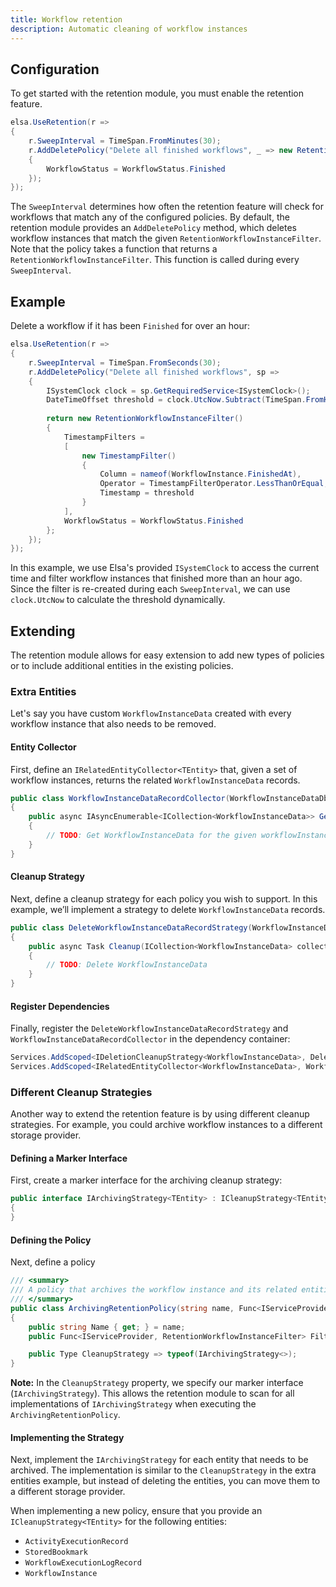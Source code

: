 ```yaml
---
title: Workflow retention 
description: Automatic cleaning of workflow instances 
---
```



## Configuration

To get started with the retention module, you must enable the retention feature.

```csharp
elsa.UseRetention(r =>
{
    r.SweepInterval = TimeSpan.FromMinutes(30);
    r.AddDeletePolicy("Delete all finished workflows", _ => new RetentionWorkflowInstanceFilter()
    {
        WorkflowStatus = WorkflowStatus.Finished
    });
});
```

The `SweepInterval` determines how often the retention feature will check for workflows that match any of the configured policies. By default, the retention module provides an `AddDeletePolicy` method, which deletes workflow instances that match the given `RetentionWorkflowInstanceFilter`. Note that the policy takes a function that returns a `RetentionWorkflowInstanceFilter`. This function is called during every `SweepInterval`.

## Example

Delete a workflow if it has been `Finished` for over an hour:

```csharp
elsa.UseRetention(r =>
{
    r.SweepInterval = TimeSpan.FromSeconds(30);
    r.AddDeletePolicy("Delete all finished workflows", sp =>
    {
        ISystemClock clock = sp.GetRequiredService<ISystemClock>();
        DateTimeOffset threshold = clock.UtcNow.Subtract(TimeSpan.FromHours(1));
        
        return new RetentionWorkflowInstanceFilter()
        {
            TimestampFilters =
            [
                new TimestampFilter()
                {
                    Column = nameof(WorkflowInstance.FinishedAt),
                    Operator = TimestampFilterOperator.LessThanOrEqual,
                    Timestamp = threshold
                }
            ],
            WorkflowStatus = WorkflowStatus.Finished
        };
    });
});
```

In this example, we use Elsa's provided `ISystemClock` to access the current time and filter workflow instances that finished more than an hour ago. Since the filter is re-created during each `SweepInterval`, we can use `clock.UtcNow` to calculate the threshold dynamically.

## Extending

The retention module allows for easy extension to add new types of policies or to include additional entities in the existing policies.

### Extra Entities

Let's say you have custom `WorkflowInstanceData` created with every workflow instance that also needs to be removed.

#### Entity Collector

First, define an `IRelatedEntityCollector<TEntity>` that, given a set of workflow instances, returns the related `WorkflowInstanceData` records.

```csharp
public class WorkflowInstanceDataRecordCollector(WorkflowInstanceDataDbContext store) : IRelatedEntityCollector<WorkflowInstanceData>
{
    public async IAsyncEnumerable<ICollection<WorkflowInstanceData>> GetRelatedEntities(ICollection<WorkflowInstance> workflowInstances)
    {
        // TODO: Get WorkflowInstanceData for the given workflowInstances
    }
}
```

#### Cleanup Strategy

Next, define a cleanup strategy for each policy you wish to support. In this example, we’ll implement a strategy to delete `WorkflowInstanceData` records.

```csharp
public class DeleteWorkflowInstanceDataRecordStrategy(WorkflowInstanceDataDbContext store, ILogger<DeleteWorkflowInstanceDataRecordStrategy> logger) : IDeletionCleanupStrategy<WorkflowInstanceData>
{
    public async Task Cleanup(ICollection<WorkflowInstanceData> collection)
    {
        // TODO: Delete WorkflowInstanceData
    }
}
```

#### Register Dependencies

Finally, register the `DeleteWorkflowInstanceDataRecordStrategy` and `WorkflowInstanceDataRecordCollector` in the dependency container:

```csharp
Services.AddScoped<IDeletionCleanupStrategy<WorkflowInstanceData>, DeleteWorkflowInstanceDataRecordStrategy>();
Services.AddScoped<IRelatedEntityCollector<WorkflowInstanceData>, WorkflowInstanceDataRecordCollector>();
```

### Different Cleanup Strategies

Another way to extend the retention feature is by using different cleanup strategies. For example, you could archive workflow instances to a different storage provider.

#### Defining a Marker Interface

First, create a marker interface for the archiving cleanup strategy:

```csharp
public interface IArchivingStrategy<TEntity> : ICleanupStrategy<TEntity>
{
}
```

#### Defining the Policy

Next, define a policy
```csharp
/// <summary>
/// A policy that archives the workflow instance and its related entities.
/// </summary>
public class ArchivingRetentionPolicy(string name, Func<IServiceProvider, RetentionWorkflowInstanceFilter> filter) : IRetentionPolicy
{
    public string Name { get; } = name;
    public Func<IServiceProvider, RetentionWorkflowInstanceFilter> FilterFactory { get; } = filter;

    public Type CleanupStrategy => typeof(IArchivingStrategy<>);
}
```

**Note:** In the `CleanupStrategy` property, we specify our marker interface (`IArchivingStrategy`). This allows the retention module to scan for all implementations of `IArchivingStrategy` when executing the `ArchivingRetentionPolicy`.

#### Implementing the Strategy

Next, implement the `IArchivingStrategy` for each entity that needs to be archived. The implementation is similar to the `CleanupStrategy` in the extra entities example, but instead of deleting the entities, you can move them to a different storage provider.

When implementing a new policy, ensure that you provide an `ICleanupStrategy<TEntity>` for the following entities:

- `ActivityExecutionRecord`
- `StoredBookmark`
- `WorkflowExecutionLogRecord`
- `WorkflowInstance`

